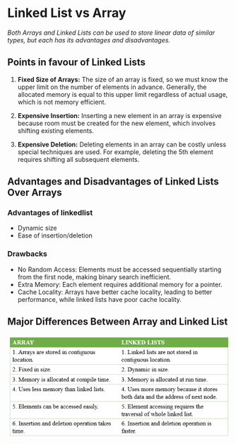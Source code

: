 # Linked List vs Array

*Both Arrays and Linked Lists can be used to store linear data of similar types, but each has its advantages and disadvantages.*


## Points in favour of Linked Lists

1. **Fixed Size of Arrays:** The size of an array is fixed, so we must know the upper limit on the number of elements in advance. Generally, the allocated memory is equal to this upper limit regardless of actual usage, which is not memory efficient.

2. **Expensive Insertion:** Inserting a new element in an array is expensive because room must be created for the new element, which involves shifting existing elements.

3. **Expensive Deletion:** Deleting elements in an array can be costly unless special techniques are used. For example, deleting the 5th element requires shifting all subsequent elements.


## Advantages and Disadvantages of Linked Lists Over Arrays

### Advantages of linkedlist

- Dynamic size
- Ease of insertion/deletion

### Drawbacks

- No Random Access: Elements must be accessed sequentially starting from the first node, making binary search inefficient.
- Extra Memory: Each element requires additional memory for a pointer.
- Cache Locality: Arrays have better cache locality, leading to better performance, while linked lists have poor cache locality.


## Major Differences Between Array and Linked List 
<div style="display: grid; place-items: center;">
    <img src="./images/arrays_vs_linkedlists.png">
</div>

